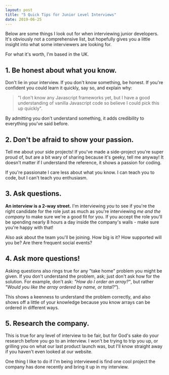 ```yaml
---
layout: post
title: "5 Quick Tips for Junior Level Interviews"
date: 2019-06-25
---
```


Below are some things I look out for when interviewing junior developers. It's obviously not a comprehensive list, but hopefully gives you a little insight into what some interviewers are looking for.

For what it's worth, I'm based in the UK. 


## 1. Be honest about what you know.

Don't lie in your interview. If you don't know something, be honest. If you're confident you could learn it quickly, say so, and explain why:

> "I don't know any Javascript frameworks yet, but I have a good understanding of vanilla Javascript code so believe I could pick this up quickly".

By admitting you don't understand something, it adds credibility to everything you've said before.


## 2. Don't be afraid to show your passion.

Tell me about your side projects! If you've made a side-project you're super proud of, but are a bit wary of sharing because it's geeky, tell me anyway! It doesn't matter if I understand the reference, it shows a passion for coding.

If you're passionate I care less about what you know. I can teach you to code, but I can't teach you enthusiasm.


## 3. Ask questions.

**An interview is a 2-way street.** I'm interviewing *you* to see if you're the right candidate for the role just as much as you're interviewing *me and the company* to make sure we're a good fit for you. If you accept the role you'll be spending nearly 8 hours a day inside the company's walls - make sure you're happy with that!

Also ask about the team you'll be joining. How big is it? How supported will you be? Are there frequent social events?


## 4. Ask more questions!

Asking questions also rings true for any "take home" problem you might be given. If you don't understand the problem, ask; just don't ask how for the solution. For example, don't ask: *"How do I order an array?"*, but rather *"Would you like the array ordered by name, or total?"*).

This shows a keenness to understand the problem correctly, and also shows off a little of your knowledge because you know arrays can be ordered in different ways.


## 5. Research the company. 

This is true for any level of interview to be fair, but for God's sake do your research before you go to an interview. I won't be trying to trip you up, or grilling you on what our last product launch was, but I'll know straight away if you haven't even looked at our website.

One thing I like to do if I'm being interviewed is find one cool project the company has done recently and bring it up in my interview. 
